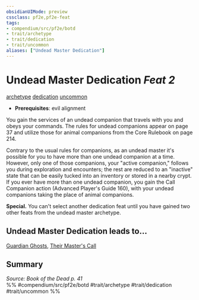 ```yaml
---
obsidianUIMode: preview
cssclass: pf2e,pf2e-feat
tags:
- compendium/src/pf2e/botd
- trait/archetype
- trait/dedication
- trait/uncommon
aliases: ["Undead Master Dedication"]
---
```

# Undead Master Dedication  *Feat 2*  
[archetype](../../rules/traits/archetype.md)  [dedication](../../rules/traits/dedication.md)  [uncommon](../../rules/traits/uncommon.md)  

- **Prerequisites**: evil alignment

You gain the services of an undead companion that travels with you and obeys your commands. The rules for undead companions appear on page 37 and utilize those for animal companions from the Core Rulebook on page 214.

Contrary to the usual rules for companions, as an undead master it's possible for you to have more than one undead companion at a time. However, only one of those companions, your "active companion," follows you during exploration and encounters; the rest are reduced to an "inactive" state that can be easily tucked into an inventory or stored in a nearby crypt. If you ever have more than one undead companion, you gain the Call Companion action (Advanced Player's Guide 160), with your undead companions taking the place of animal companions.

**Special.** You can't select another dedication feat until you have gained two other feats from the undead master archetype.

## Undead Master Dedication leads to...

[Guardian Ghosts](guardian-ghosts-botd.md), [Their Master's Call](their-masters-call-botd.md)

## Summary

*Source: Book of the Dead p. 41*  
%% #compendium/src/pf2e/botd #trait/archetype #trait/dedication #trait/uncommon %%